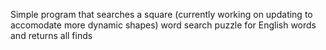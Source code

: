 Simple program that searches a square (currently working on updating to accomodate more dynamic shapes) word search puzzle for English words and returns all finds
